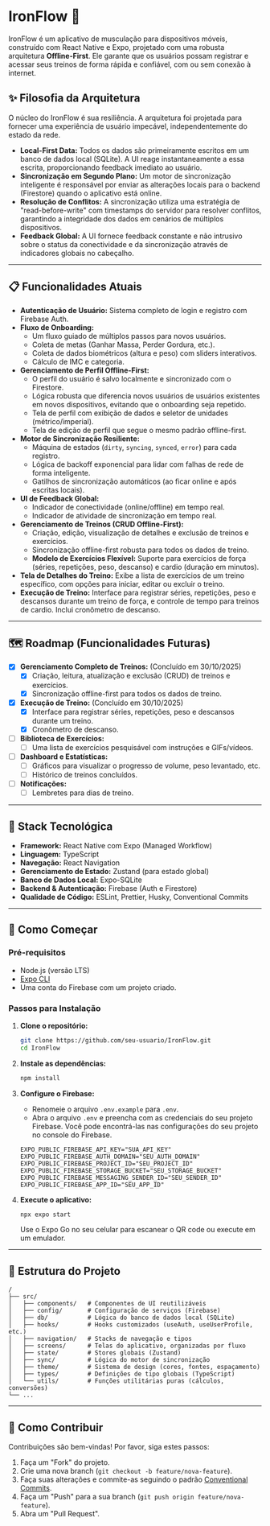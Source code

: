 # IronFlow 🚀

IronFlow é um aplicativo de musculação para dispositivos móveis, construído com React Native e Expo, projetado com uma robusta arquitetura **Offline-First**. Ele garante que os usuários possam registrar e acessar seus treinos de forma rápida e confiável, com ou sem conexão à internet.

## ✨ Filosofia da Arquitetura

O núcleo do IronFlow é sua resiliência. A arquitetura foi projetada para fornecer uma experiência de usuário impecável, independentemente do estado da rede.

-   **Local-First Data:** Todos os dados são primeiramente escritos em um banco de dados local (SQLite). A UI reage instantaneamente a essa escrita, proporcionando feedback imediato ao usuário.
-   **Sincronização em Segundo Plano:** Um motor de sincronização inteligente é responsável por enviar as alterações locais para o backend (Firestore) quando o aplicativo está online.
-   **Resolução de Conflitos:** A sincronização utiliza uma estratégia de "read-before-write" com timestamps do servidor para resolver conflitos, garantindo a integridade dos dados em cenários de múltiplos dispositivos.
-   **Feedback Global:** A UI fornece feedback constante e não intrusivo sobre o status da conectividade e da sincronização através de indicadores globais no cabeçalho.

---

## 📋 Funcionalidades Atuais

-   **Autenticação de Usuário:** Sistema completo de login e registro com Firebase Auth.
-   **Fluxo de Onboarding:**
    -   Um fluxo guiado de múltiplos passos para novos usuários.
    -   Coleta de metas (Ganhar Massa, Perder Gordura, etc.).
    -   Coleta de dados biométricos (altura e peso) com sliders interativos.
    -   Cálculo de IMC e categoria.
-   **Gerenciamento de Perfil Offline-First:**
    -   O perfil do usuário é salvo localmente e sincronizado com o Firestore.
    -   Lógica robusta que diferencia novos usuários de usuários existentes em novos dispositivos, evitando que o onboarding seja repetido.
    -   Tela de perfil com exibição de dados e seletor de unidades (métrico/imperial).
    -   Tela de edição de perfil que segue o mesmo padrão offline-first.
-   **Motor de Sincronização Resiliente:**
    -   Máquina de estados (`dirty`, `syncing`, `synced`, `error`) para cada registro.
    -   Lógica de backoff exponencial para lidar com falhas de rede de forma inteligente.
    -   Gatilhos de sincronização automáticos (ao ficar online e após escritas locais).
-   **UI de Feedback Global:**
    -   Indicador de conectividade (online/offline) em tempo real.
    -   Indicador de atividade de sincronização em tempo real.
-   **Gerenciamento de Treinos (CRUD Offline-First):**
    -   Criação, edição, visualização de detalhes e exclusão de treinos e exercícios.
    -   Sincronização offline-first robusta para todos os dados de treino.
    -   **Modelo de Exercícios Flexível:** Suporte para exercícios de força (séries, repetições, peso, descanso) e cardio (duração em minutos).
-   **Tela de Detalhes do Treino:** Exibe a lista de exercícios de um treino específico, com opções para iniciar, editar ou excluir o treino.
-   **Execução de Treino:** Interface para registrar séries, repetições, peso e descansos durante um treino de força, e controle de tempo para treinos de cardio. Inclui cronômetro de descanso.

---

## 🗺️ Roadmap (Funcionalidades Futuras)

-   [x] **Gerenciamento Completo de Treinos:** (Concluído em 30/10/2025)
    -   [x] Criação, leitura, atualização e exclusão (CRUD) de treinos e exercícios.
    -   [x] Sincronização offline-first para todos os dados de treino.
-   [x] **Execução de Treino:** (Concluído em 30/10/2025)
    -   [x] Interface para registrar séries, repetições, peso e descansos durante um treino.
    -   [x] Cronômetro de descanso.
-   [ ] **Biblioteca de Exercícios:**
    -   [ ] Uma lista de exercícios pesquisável com instruções e GIFs/vídeos.
-   [ ] **Dashboard e Estatísticas:**
    -   [ ] Gráficos para visualizar o progresso de volume, peso levantado, etc.
    -   [ ] Histórico de treinos concluídos.
-   [ ] **Notificações:**
    -   [ ] Lembretes para dias de treino.

---

## 🔧 Stack Tecnológica

-   **Framework:** React Native com Expo (Managed Workflow)
-   **Linguagem:** TypeScript
-   **Navegação:** React Navigation
-   **Gerenciamento de Estado:** Zustand (para estado global)
-   **Banco de Dados Local:** Expo-SQLite
-   **Backend & Autenticação:** Firebase (Auth e Firestore)
-   **Qualidade de Código:** ESLint, Prettier, Husky, Conventional Commits

---

## 🚀 Como Começar

### Pré-requisitos

-   Node.js (versão LTS)
-   [Expo CLI](https://docs.expo.dev/get-started/installation/)
-   Uma conta do Firebase com um projeto criado.

### Passos para Instalação

1.  **Clone o repositório:**
    ```bash
    git clone https://github.com/seu-usuario/IronFlow.git
    cd IronFlow
    ```

2.  **Instale as dependências:**
    ```bash
    npm install
    ```

3.  **Configure o Firebase:**
    -   Renomeie o arquivo `.env.example` para `.env`.
    -   Abra o arquivo `.env` e preencha com as credenciais do seu projeto Firebase. Você pode encontrá-las nas configurações do seu projeto no console do Firebase.
    ```
    EXPO_PUBLIC_FIREBASE_API_KEY="SUA_API_KEY"
    EXPO_PUBLIC_FIREBASE_AUTH_DOMAIN="SEU_AUTH_DOMAIN"
    EXPO_PUBLIC_FIREBASE_PROJECT_ID="SEU_PROJECT_ID"
    EXPO_PUBLIC_FIREBASE_STORAGE_BUCKET="SEU_STORAGE_BUCKET"
    EXPO_PUBLIC_FIREBASE_MESSAGING_SENDER_ID="SEU_SENDER_ID"
    EXPO_PUBLIC_FIREBASE_APP_ID="SEU_APP_ID"
    ```

4.  **Execute o aplicativo:**
    ```bash
    npx expo start
    ```
    Use o Expo Go no seu celular para escanear o QR code ou execute em um emulador.

---

## 📂 Estrutura do Projeto

```
/
├── src/
│   ├── components/   # Componentes de UI reutilizáveis
│   ├── config/       # Configuração de serviços (Firebase)
│   ├── db/           # Lógica do banco de dados local (SQLite)
│   ├── hooks/        # Hooks customizados (useAuth, useUserProfile, etc.)
│   ├── navigation/   # Stacks de navegação e tipos
│   ├── screens/      # Telas do aplicativo, organizadas por fluxo
│   ├── state/        # Stores globais (Zustand)
│   ├── sync/         # Lógica do motor de sincronização
│   ├── theme/        # Sistema de design (cores, fontes, espaçamento)
│   ├── types/        # Definições de tipo globais (TypeScript)
│   └── utils/        # Funções utilitárias puras (cálculos, conversões)
└── ...
```

---

## 🤝 Como Contribuir

Contribuições são bem-vindas! Por favor, siga estes passos:

1.  Faça um "Fork" do projeto.
2.  Crie uma nova branch (`git checkout -b feature/nova-feature`).
3.  Faça suas alterações e commite-as seguindo o padrão [Conventional Commits](https://www.conventionalcommits.org/).
4.  Faça um "Push" para a sua branch (`git push origin feature/nova-feature`).
5.  Abra um "Pull Request".
